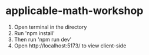 # applicable-math-workshop

1. Open terminal in the directory
2. Run 'npm install'
3. Then run 'npm run dev'
4. Open http://localhost:5173/ to view client-side
